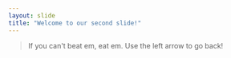 ```yaml
---
layout: slide
title: "Welcome to our second slide!"
---
```

> If you can't beat em, eat em.
Use the left arrow to go back!
